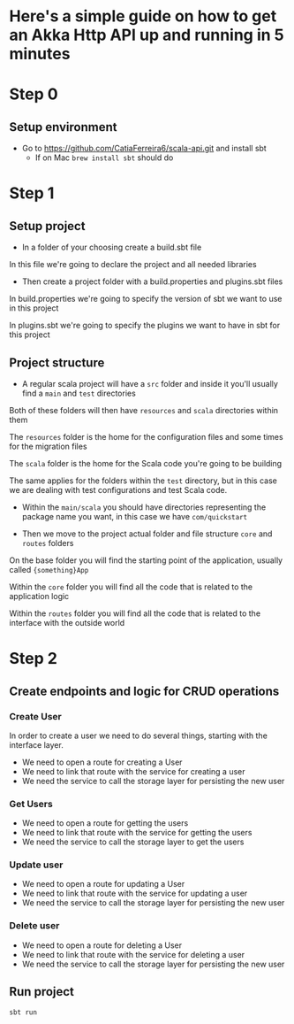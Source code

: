 # Here's a simple guide on how to get an Akka Http API up and running in 5 minutes

# Step 0

## Setup environment

- Go to https://github.com/CatiaFerreira6/scala-api.git and install sbt
  - If on Mac `brew install sbt` should do

# Step 1

## Setup project

- In a folder of your choosing create a build.sbt file

In this file we're going to declare the project and all needed libraries

- Then create a project folder with a build.properties and plugins.sbt files

In build.properties we're going to specify the version of sbt we want to use in this project

In plugins.sbt we're going to specify the plugins we want to have in sbt for this project

## Project structure

- A regular scala project will have a `src` folder and inside it you'll usually find a `main` and `test` directories

Both of these folders will then have `resources` and `scala` directories within them

The `resources` folder is the home for the configuration files and some times for the migration files

The `scala` folder is the home for the Scala code you're going to be building

The same applies for the folders within the `test` directory, but in this case we are dealing with test configurations and test Scala code.

- Within the `main/scala` you should have directories representing the package name you want, in this case we have `com/quickstart`

- Then we move to the project actual folder and file structure `core` and `routes` folders

On the base folder you will find the starting point of the application, usually called `{something}App`

Within the `core` folder you will find all the code that is related to the application logic

Within the `routes` folder you will find all the code that is related to the interface with the outside world

# Step 2

## Create endpoints and logic for CRUD operations

### Create User

In order to create a user we need to do several things, starting with the interface layer.

- We need to open a route for creating a User
- We need to link that route with the service for creating a user
- We need the service to call the storage layer for persisting the new user

### Get Users

- We need to open a route for getting the users
- We need to link that route with the service for getting the users
- We need the service to call the storage layer to get the users

### Update user

- We need to open a route for updating a User
- We need to link that route with the service for updating a user
- We need the service to call the storage layer for persisting the new user

### Delete user

- We need to open a route for deleting a User
- We need to link that route with the service for deleting a user
- We need the service to call the storage layer for persisting the new user


## Run project

`sbt run`